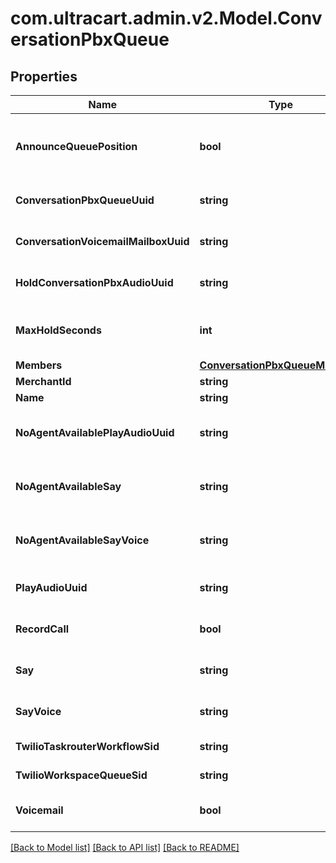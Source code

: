 
# com.ultracart.admin.v2.Model.ConversationPbxQueue

## Properties

Name | Type | Description | Notes
------------ | ------------- | ------------- | -------------
**AnnounceQueuePosition** | **bool** | If true, the customer is told their queue position upon entering the queue | [optional] 
**ConversationPbxQueueUuid** | **string** | Conversation Pbx Queue unique identifier | [optional] 
**ConversationVoicemailMailboxUuid** | **string** | The voicemail mailbox associated with this queue | [optional] 
**HoldConversationPbxAudioUuid** | **string** | The audio to play while holding in a queue | [optional] 
**MaxHoldSeconds** | **int** | The maximum number of seconds for a customer to hold in a queue | [optional] 
**Members** | [**ConversationPbxQueueMembers**](ConversationPbxQueueMembers.md) |  | [optional] 
**MerchantId** | **string** | Merchant Id | [optional] 
**Name** | **string** | Name of queue | [optional] 
**NoAgentAvailablePlayAudioUuid** | **string** | When no agent is available after the max_hold_seconds, say this | [optional] 
**NoAgentAvailableSay** | **string** | When no agent is available after the max_hold_seconds, say this | [optional] 
**NoAgentAvailableSayVoice** | **string** | The type of voice used to say text when no agent is available | [optional] 
**PlayAudioUuid** | **string** | Audio played when customer enters a queue | [optional] 
**RecordCall** | **bool** | If true, any calls in this queue are recorded | [optional] 
**Say** | **string** | Say text when a customer enters queue | [optional] 
**SayVoice** | **string** | The type of voice to use when say text is spoken | [optional] 
**TwilioTaskrouterWorkflowSid** | **string** | Twilio taskrouter workflow sid | [optional] 
**TwilioWorkspaceQueueSid** | **string** | Twilio workspace queue sid | [optional] 
**Voicemail** | **bool** | If true, this queue has a voicemail associated with it | [optional] 

[[Back to Model list]](../README.md#documentation-for-models)
[[Back to API list]](../README.md#documentation-for-api-endpoints)
[[Back to README]](../README.md)

